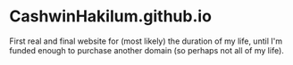 CashwinHakilum.github.io
========================

First real and final website for (most likely) the duration of my life, until I'm funded enough to purchase another domain (so perhaps not all of my life).
